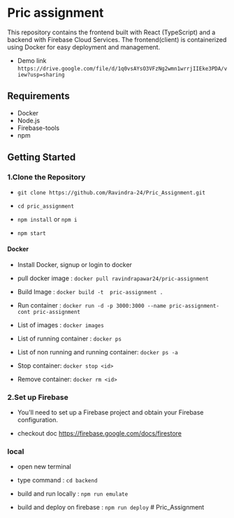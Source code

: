 # Pric assignment

This repository contains the frontend built with React (TypeScript) and a backend with Firebase Cloud Services. The frontend(client) is containerized using Docker for easy deployment and management.

- Demo link `https://drive.google.com/file/d/1q0vsAYsO3VFzNg2wmn1wrrjIIEke3PDA/view?usp=sharing`

## Requirements

- Docker
- Node.js
- Firebase-tools
- npm

## Getting Started

### 1.Clone the Repository

- `git clone https://github.com/Ravindra-24/Pric_Assignment.git`

- `cd pric_assignment`

- `npm install` or `npm i`
- `npm start`

#### Docker

- Install Docker, signup or login to docker
- pull docker image : `docker pull ravindrapawar24/pric-assignment`
- Build Image : `docker build -t  pric-assignment .`

- Run container : `docker run -d -p 3000:3000 --name pric-assignment-cont pric-assignment`

- List of images : `docker images`
- List of running container : `docker ps`
- List of non running and running container: `docker ps -a`
- Stop container: `docker stop <id>`

- Remove container: `docker rm <id>`

### 2.Set up Firebase

- You'll need to set up a Firebase project and obtain your Firebase configuration.

- checkout doc https://firebase.google.com/docs/firestore

### local

- open new terminal

- type command : `cd backend`
- build and run locally : `npm run emulate`

- build and deploy on firebase : `npm run deploy`
#   P r i c _ A s s i g n m e n t  
 